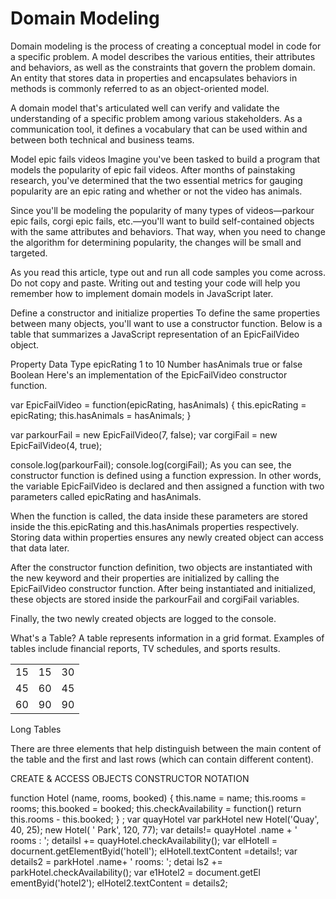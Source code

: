 # Domain Modeling
Domain modeling is the process of creating a conceptual model in code for a specific problem. A model describes the various entities, their attributes and behaviors, as well as the constraints that govern the problem domain. An entity that stores data in properties and encapsulates behaviors in methods is commonly referred to as an object-oriented model.

A domain model that's articulated well can verify and validate the understanding of a specific problem among various stakeholders. As a communication tool, it defines a vocabulary that can be used within and between both technical and business teams.

Model epic fails videos
Imagine you've been tasked to build a program that models the popularity of epic fail videos. After months of painstaking research, you've determined that the two essential metrics for gauging popularity are an epic rating and whether or not the video has animals.

Since you'll be modeling the popularity of many types of videos—parkour epic fails, corgi epic fails, etc.—you'll want to build self-contained objects with the same attributes and behaviors. That way, when you need to change the algorithm for determining popularity, the changes will be small and targeted.



As you read this article, type out and run all code samples you come across. Do not copy and paste. Writing out and testing your code will help you remember how to implement domain models in JavaScript later.

Define a constructor and initialize properties
To define the same properties between many objects, you'll want to use a constructor function. Below is a table that summarizes a JavaScript representation of an EpicFailVideo object.

Property	Data	Type
epicRating	1 to 10	Number
hasAnimals	true or false	Boolean
Here's an implementation of the EpicFailVideo constructor function.

var EpicFailVideo = function(epicRating, hasAnimals) {
  this.epicRating = epicRating;
  this.hasAnimals = hasAnimals;
}

var parkourFail = new EpicFailVideo(7, false);
var corgiFail = new EpicFailVideo(4, true);

console.log(parkourFail);
console.log(corgiFail);
As you can see, the constructor function is defined using a function expression. In other words, the variable EpicFailVideo is declared and then assigned a function with two parameters called epicRating and hasAnimals.

When the function is called, the data inside these parameters are stored inside the this.epicRating and this.hasAnimals properties respectively. Storing data within properties ensures any newly created object can access that data later.

After the constructor function definition, two objects are instantiated with the new keyword and their properties are initialized by calling the EpicFailVideo constructor function. After being instantiated and initialized, these objects are stored inside the parkourFail and corgiFail variables.

Finally, the two newly created objects are logged to the console.



What's a Table?
A table represents information in a grid format. 
Examples of tables include financial reports, TV 
schedules, and sports results.
<table>
 <tr>
 <td>15</td>
 <td>15</td>
 <td>30</td>
 </tr>
 <tr>
 <td>45</td>
 <td>60</td>
 <td>45</td>
 </tr>
 <tr>
 <td>60</td>
 <td>90</td>
 <td>90</td>
 </tr>
</table>

Long Tables

There are three elements that 
help distinguish between the 
main content of the table and 
the first and last rows (which can 
contain different content).


CREATE & ACCESS OBJECTS 
CONSTRUCTOR NOTATION 

function Hotel (name, rooms, booked) { 
this.name = name; 
this.rooms = rooms; 
this.booked = booked; 
this.checkAvailability = function() 
return this.rooms - this.booked; 
} ; 
var quayHotel 
var parkHotel 
new Hotel('Quay', 40, 25); 
new Hotel( ' Park', 120, 77); 
var details!= quayHotel .name + ' rooms : '; 
detailsl += quayHotel.checkAvailability(); 
var elHotell = docurnent.getElementByid('hotell'); 
elHotell.textContent =details!; 
var details2 = parkHotel .name+ ' rooms: '; 
detai ls2 += parkHotel.checkAvailability(); 
var e1Hotel2 = document.getEl ementByid('hotel2'); 
elHotel2.textContent = details2; 
